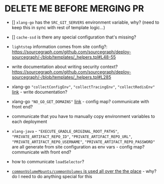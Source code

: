 # DELETE ME BEFORE MERGING PR

- [] `xlang-go` has the `SRC_GIT_SERVERS` environment variable, why? (need to keep this in sync with rest of template logic...)

- [] `cache-ssd` is there any special configuration that's missing?

- `lightstep` information comes from site config?: https://sourcegraph.com/github.com/sourcegraph/deploy-sourcegraph/-/blob/templates/_helpers.tpl#L48-55

- write documentation about writing security context? https://sourcegraph.com/github.com/sourcegraph/deploy-sourcegraph/-/blob/templates/_helpers.tpl#L285

- xlang-go `"collectConfigEnv"`, `"collectTracingEnv"`, `"collectRedisEnv"` [link](https://sourcegraph.com/github.com/sourcegraph/deploy-sourcegraph/-/blob/templates/xlang/go/xlang-go.Deployment.yaml#L6-8) - write documentation?

- xlang-go `"NO_GO_GET_DOMAINS"` [link](https://sourcegraph.com/github.com/sourcegraph/deploy-sourcegraph/-/blob/templates/xlang/go/xlang-go.Deployment.yaml#L9) - config map? communicate with front end?

- communicate that you have to manually copy environment variables to each deployment

- `xlang-java` - `"EXECUTE_GRADLE_ORIGINAL_ROOT_PATHS"`, `"PRIVATE_ARTIFACT_REPO_ID"`, `"PRIVATE_ARTIFACT_REPO_URL"`, `"PRIVATE_ARTIFACT_REPO_USERNAME"`, `"PRIVATE_ARTIFACT_REPO_PASSWORD"` are all generate from site configuration as env vars - config map? communicate with front end?

- how to communicate `loadSelector`?

- [`commonVolumeMounts/commonVolumes` is used all over the the place](https://sourcegraph.com/search?q=repo:%5Egithub%5C.com/sourcegraph/deploy-sourcegraph%24+commonVolumeMounts%7CcommonVolume) - why? do I need to do anything special for this
